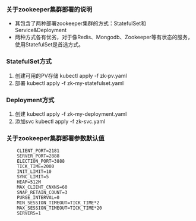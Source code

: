 ### 关于zookeeper集群部署的说明
* 其包含了两种部署zookeeper集群的方式：StatefulSet和Service&Deployment
* 两种方式各有优劣，对于像Redis、Mongodb、Zookeeper等有状态的服务，使用StatefulSet是首选方式。

### StatefulSet方式
 1. 创建可用的PV存储
 		kubectl apply -f zk-pv.yaml
 2. 部署
 		kubectl apply -f zk-my-statefulset.yaml
		
### Deployment方式
 1. 创建
 		kubectl apply -f zk-my-deployment.yaml
 2. 添加svc
 		kubectl apply -f zk-svc.yaml
 
### 关于zookeeper集群部署参数默认值
```shell
    CLIENT_PORT=2181
    SERVER_PORT=2888
    ELECTION_PORT=3888
    TICK_TIME=2000
    INIT_LIMIT=10
    SYNC_LIMIT=5
    HEAP=512M
    MAX_CLIENT_CNXNS=60
    SNAP_RETAIN_COUNT=3
    PURGE_INTERVAL=0
    MIN_SESSION_TIMEOUT=TICK_TIME*2
    MAX_SESSION_TIMEOUT=TICK_TIME*20
    SERVERS=1
```
